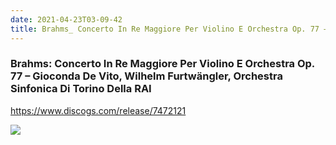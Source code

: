 ```yaml
---
date: 2021-04-23T03-09-42
title: Brahms_ Concerto In Re Maggiore Per Violino E Orchestra Op. 77 – Gioconda De Vito, Wilhelm Furtwängler, Orchestra Sinfonica Di Torino Della RAI
---
```

### Brahms: Concerto In Re Maggiore Per Violino E Orchestra Op. 77 – Gioconda De Vito, Wilhelm Furtwängler, Orchestra Sinfonica Di Torino Della RAI
https://www.discogs.com/release/7472121

![](dayone-moment://07C8323425744E4DBD20F33E1DF4D67F)
